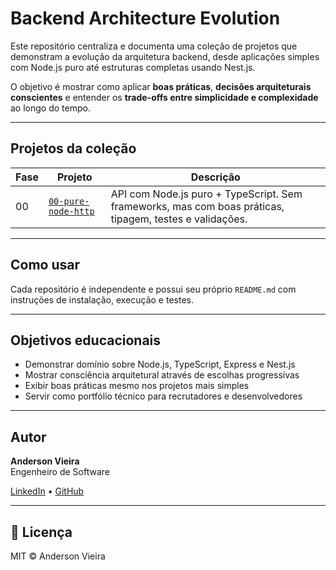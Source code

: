 # Backend Architecture Evolution

Este repositório centraliza e documenta uma coleção de projetos que demonstram a evolução da arquitetura backend, desde aplicações simples com Node.js puro até estruturas completas usando Nest.js.

O objetivo é mostrar como aplicar **boas práticas**, **decisões arquiteturais conscientes** e entender os **trade-offs entre simplicidade e complexidade** ao longo do tempo.

---

## Projetos da coleção

| Fase | Projeto                                                              | Descrição                                                                                               |
| ---- | -------------------------------------------------------------------- | ------------------------------------------------------------------------------------------------------- |
| 00   | [`00-pure-node-http`](https://github.com/vieira-a/00-pure-node-http) | API com Node.js puro + TypeScript. Sem frameworks, mas com boas práticas, tipagem, testes e validações. |

---

## Como usar

Cada repositório é independente e possui seu próprio `README.md` com instruções de instalação, execução e testes.

---

## Objetivos educacionais

- Demonstrar domínio sobre Node.js, TypeScript, Express e Nest.js
- Mostrar consciência arquitetural através de escolhas progressivas
- Exibir boas práticas mesmo nos projetos mais simples
- Servir como portfólio técnico para recrutadores e desenvolvedores

---

## Autor

**Anderson Vieira**  
Engenheiro de Software

[LinkedIn](https://www.linkedin.com/in/vieira-a) • [GitHub](https://github.com/vieira-a)

---

## 📄 Licença

MIT © Anderson Vieira
